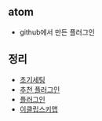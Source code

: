 ## atom
- github에서 만든 플러그인

## 정리
- [초기세팅](./atom_setting.html)
- [추천 플러그인](./atom_plugin.html)
- [플러그인](./atom_plugin2.html)
- [이클립스키맵](./eclipse_key_plugin.html)
